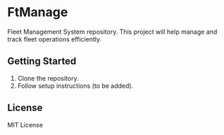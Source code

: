 # FtManage

Fleet Management System repository. This project will help manage and track fleet operations efficiently.

## Getting Started

1. Clone the repository.
2. Follow setup instructions (to be added).

## License

MIT License
